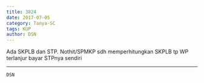 ```yaml
---
title: 3824
date: 2017-07-05
category: Tanya-SC
tags: KUP
author: DSN
---
```


Ada SKPLB dan STP. Nothit/SPMKP sdh memperhitungkan SKPLB tp WP terlanjur bayar STPnya sendiri

---



`DSN`
